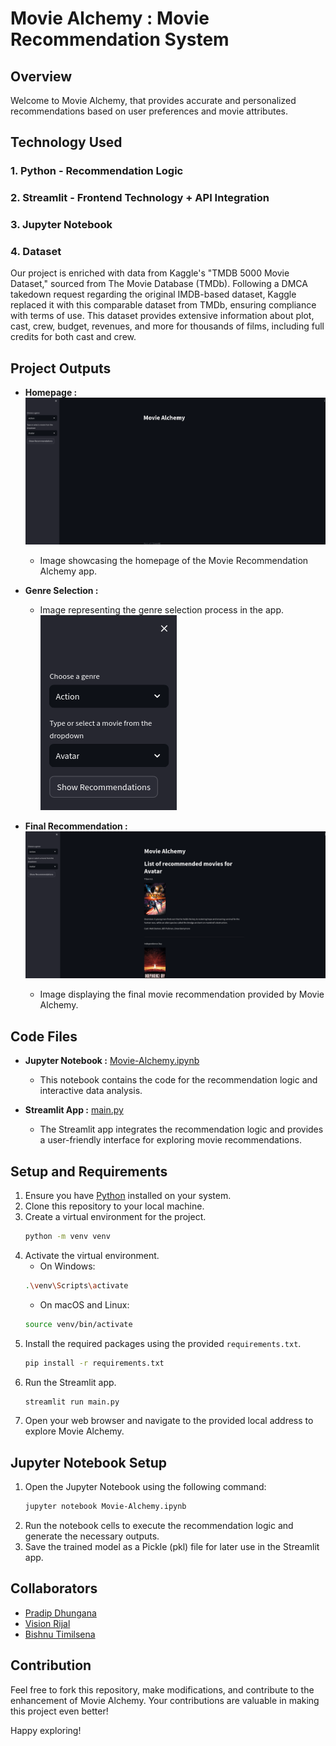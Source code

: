 # Movie Alchemy : Movie Recommendation System

## Overview
Welcome to Movie Alchemy, that provides accurate and personalized
recommendations based on user preferences and movie attributes.

## Technology Used
### 1. Python - Recommendation Logic

### 2. Streamlit - Frontend Technology + API Integration

### 3. Jupyter Notebook

### 4. Dataset
Our project is enriched with data from Kaggle's "TMDB 5000 Movie Dataset," sourced from The Movie Database (TMDb). Following a DMCA takedown request regarding the original IMDB-based dataset, Kaggle replaced it with this comparable dataset from TMDb, ensuring compliance with terms of use. This dataset provides extensive information about plot, cast, crew, budget, revenues, and more for thousands of films, including full credits for both cast and crew.

## Project Outputs
- **Homepage :** 
![CHEESE!](/Output/homepage.png)
  - Image showcasing the homepage of the Movie Recommendation Alchemy app.

- **Genre Selection :** 

  - Image representing the genre selection process in the app.
  ![CHEESE!](/Output/genre.png)

- **Final Recommendation :** 
![CHEESE!](/Output/final.png)
  - Image displaying the final movie recommendation provided by Movie Alchemy.


## Code Files
- **Jupyter Notebook :** [Movie-Alchemy.ipynb](Movie-Alchemy.ipynb)
  - This notebook contains the code for the recommendation logic and interactive data analysis.

- **Streamlit App :** [main.py](main.py)
  - The Streamlit app integrates the recommendation logic and provides a user-friendly interface for exploring movie recommendations.

## Setup and Requirements
1. Ensure you have [Python](https://www.python.org/downloads/) installed on your system.
2. Clone this repository to your local machine.
3. Create a virtual environment for the project.
    ```bash
    python -m venv venv
    ```
4. Activate the virtual environment.
    - On Windows:
    ```bash
    .\venv\Scripts\activate
    ```
    - On macOS and Linux:
    ```bash
    source venv/bin/activate
    ```
5. Install the required packages using the provided `requirements.txt`.
    ```bash
    pip install -r requirements.txt
    ```
6. Run the Streamlit app.
    ```bash
    streamlit run main.py
    ```
7. Open your web browser and navigate to the provided local address to explore Movie Alchemy.

## Jupyter Notebook Setup
1. Open the Jupyter Notebook using the following command:
    ```bash
    jupyter notebook Movie-Alchemy.ipynb
    ```
2. Run the notebook cells to execute the recommendation logic and generate the necessary outputs.
3. Save the trained model as a Pickle (pkl) file for later use in the Streamlit app.

## Collaborators
- [Pradip Dhungana](dhunganapradip.com.np)
- [Vision Rijal](https://visionrijal.com.np/)
- [Bishnu Timilsena](https://github.com/BishnuTimilsena)


## Contribution
Feel free to fork this repository, make modifications, and contribute to the enhancement of Movie Alchemy. Your contributions are valuable in making this project even better!

Happy exploring!
